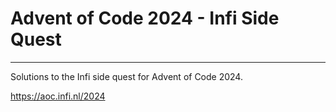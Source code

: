 # Advent of Code 2024 - Infi Side Quest

---------------------

Solutions to the Infi side quest for Advent of Code 2024.

https://aoc.infi.nl/2024
